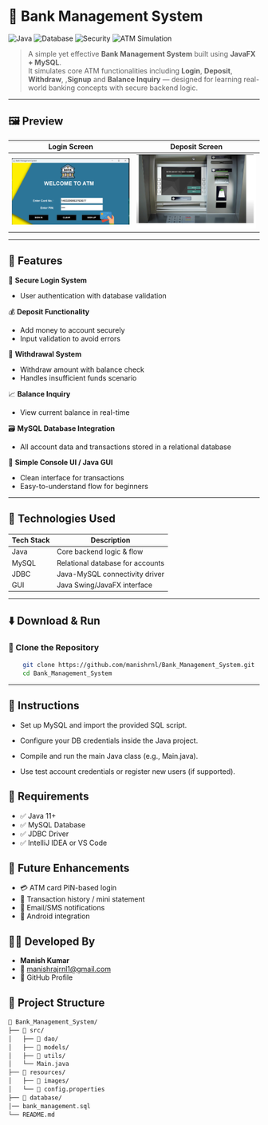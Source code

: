 # 🏦 Bank Management System

![Java](https://img.shields.io/badge/Java-Backend-red.svg?style=for-the-badge)
![Database](https://img.shields.io/badge/Database-MySQL-yellow.svg?style=for-the-badge)
![Security](https://img.shields.io/badge/Feature-Secure%20Login-brightgreen?style=for-the-badge)
![ATM Simulation](https://img.shields.io/badge/Simulation-ATM-blue?style=for-the-badge)

> A simple yet effective **Bank Management System** built using **JavaFX + MySQL**.  
> It simulates core ATM functionalities including **Login**, **Deposit**, **Withdraw**, ,**Signup** and **Balance Inquiry** — designed for learning real-world banking concepts with secure backend logic.

---

## 🖼️ Preview

| Login Screen | Deposit Screen |
|--------------|----------------|
| ![Login](Images/Login_Screen.png) | ![Deposit](Images/Deposit.png) |

---

## 🚀 Features

🔐 **Secure Login System**  
- User authentication with database validation

💰 **Deposit Functionality**  
- Add money to account securely  
- Input validation to avoid errors

💸 **Withdrawal System**  
- Withdraw amount with balance check  
- Handles insufficient funds scenario

📈 **Balance Inquiry**  
- View current balance in real-time

🗃️ **MySQL Database Integration**  
- All account data and transactions stored in a relational database

🧰 **Simple Console UI / Java GUI**  
- Clean interface for transactions  
- Easy-to-understand flow for beginners

---

## 🔧 Technologies Used

| Tech Stack     | Description                             |
|----------------|-----------------------------------------|
| Java           | Core backend logic & flow               |
| MySQL          | Relational database for accounts        |
| JDBC           | Java-MySQL connectivity driver          |
| GUI            | Java Swing/JavaFX interface             |

---

## ⬇️ Download & Run

### 🔗 Clone the Repository

```bash
    git clone https://github.com/manishrnl/Bank_Management_System.git
    cd Bank_Management_System

```


---



## 🧭 Instructions

- Set up MySQL and import the provided SQL script.

- Configure your DB credentials inside the Java project.

- Compile and run the main Java class (e.g., Main.java).

- Use test account credentials or register new users (if supported).

## 📌 Requirements
- ✅ Java 11+
- ✅ MySQL Database
- ✅ JDBC Driver
- ✅ IntelliJ IDEA or VS Code

## 📣 Future Enhancements
- 💳 ATM card PIN-based login
- 🧾 Transaction history / mini statement
- 📧 Email/SMS notifications
- 📱 Android integration

## 👨‍💻 Developed By
- **Manish Kumar**
- 📧 manishrajrnl1@gmail.com
- 🔗 GitHub Profile

## 📂 Project Structure
```bash
📁 Bank_Management_System/
├── 📁 src/
│   ├── 📁 dao/
│   ├── 📁 models/
│   ├── 📁 utils/
│   └── Main.java
├── 📁 resources/
│   ├── 📁 images/
│   └── 📄 config.properties
├── 📁 database/
│── bank_management.sql
└── README.md
```
